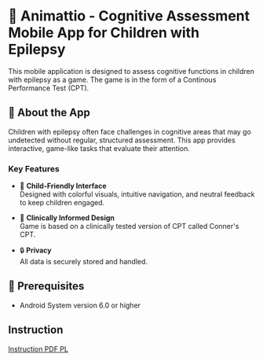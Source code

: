 # 🧠 Animattio - Cognitive Assessment Mobile App for Children with Epilepsy

This mobile application is designed to assess cognitive functions in children with epilepsy as a game. The game is in the form of a Continous Performance Test (CPT).

## 📱 About the App

Children with epilepsy often face challenges in cognitive areas that may go undetected without regular, structured assessment. This app provides interactive, game-like tasks that evaluate their attention.

### Key Features

- 👶 **Child-Friendly Interface**  
  Designed with colorful visuals, intuitive navigation, and neutral feedback to keep children engaged.

- 🧪 **Clinically Informed Design**  
  Game is based on a clinically tested version of CPT called Conner's CPT.


- 🔒 **Privacy**  
  All data is securely stored and handled.

## 🚀 Prerequisites

- Android System version 6.0 or higher

## Instruction
[Instruction PDF PL](Instrukcja___mobilna_aplikacja.pdf)

